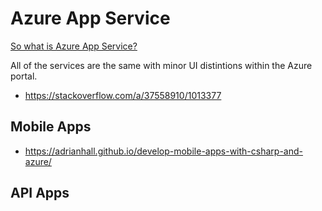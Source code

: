 # Azure App Service

[So what is Azure App Service?](https://docs.microsoft.com/en-us/azure/app-service/app-service-value-prop-what-is)

All of the services are the same with minor UI distintions within the Azure portal.

* https://stackoverflow.com/a/37558910/1013377

## Mobile Apps

* https://adrianhall.github.io/develop-mobile-apps-with-csharp-and-azure/

## API Apps
